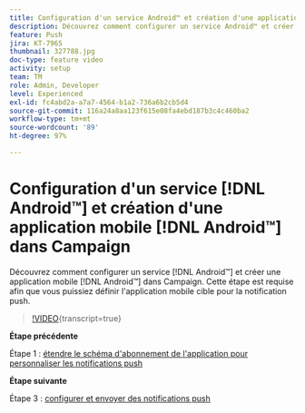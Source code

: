 ```yaml
---
title: Configuration d'un service Android™ et création d'une application mobile Android™ dans Campaign
description: Découvrez comment configurer un service Android™ et créer une application mobile Android™ dans Campaign.
feature: Push
jira: KT-7965
thumbnail: 327788.jpg
doc-type: feature video
activity: setup
team: TM
role: Admin, Developer
level: Experienced
exl-id: fc4abd2a-a7a7-4564-b1a2-736a6b2cb5d4
source-git-commit: 116a24a8aa123f615e08fa4ebd187b3c4c460ba2
workflow-type: tm+mt
source-wordcount: '89'
ht-degree: 97%

---
```


# Configuration d&#39;un service [!DNL Android™] et création d&#39;une application mobile [!DNL Android™] dans Campaign

Découvrez comment configurer un service [!DNL Android™] et créer une application mobile [!DNL Android™] dans Campaign. Cette étape est requise afin que vous puissiez définir l&#39;application mobile cible pour la notification push.

>[!VIDEO](https://video.tv.adobe.com/v/327788?quality=12&learn=on){transcript=true}

**Étape précédente**

Étape 1 : [étendre le schéma d&#39;abonnement de l&#39;application pour personnaliser les notifications push](/help/tutorial-get-started-with-push-notifications-for-android/extend-the-app-subscription-schema.md)

**Étape suivante**

Étape 3 : [configurer et envoyer des notifications push](/help/tutorial-get-started-with-push-notifications-for-android/configure-and-send-push-notifications.md)
